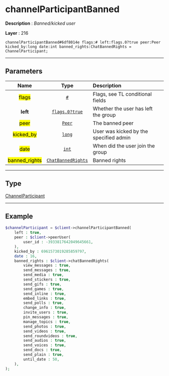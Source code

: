 # channelParticipantBanned

**Description** : *Banned/kicked user*

**Layer** : 216

```tl
channelParticipantBanned#6df8014e flags:# left:flags.0?true peer:Peer kicked_by:long date:int banned_rights:ChatBannedRights = ChannelParticipant;
```

---

## Parameters

| Name | Type | Description |
| :---: | :---: | :--- |
| <mark>flags</mark> | [`#`](type/#) | Flags, see TL conditional fields |
| **left** | [`flags.0?true`](type/true) | Whether the user has left the group |
| <mark>peer</mark> | [`Peer`](type/Peer) | The banned peer |
| <mark>kicked_by</mark> | [`long`](type/long) | User was kicked by the specified admin |
| <mark>date</mark> | [`int`](type/int) | When did the user join the group |
| <mark>banned_rights</mark> | [`ChatBannedRights`](type/ChatBannedRights) | Banned rights |

---

## Type

[ChannelParticipant](type/ChannelParticipant)

---

## Example

```php
$channelParticipant = $client->channelParticipantBanned(
	left : true,
	peer : $client->peerUser(
		user_id : -3933817642049645661,
	),
	kicked_by : 6961573019285859797,
	date : 16,
	banned_rights : $client->chatBannedRights(
		view_messages : true,
		send_messages : true,
		send_media : true,
		send_stickers : true,
		send_gifs : true,
		send_games : true,
		send_inline : true,
		embed_links : true,
		send_polls : true,
		change_info : true,
		invite_users : true,
		pin_messages : true,
		manage_topics : true,
		send_photos : true,
		send_videos : true,
		send_roundvideos : true,
		send_audios : true,
		send_voices : true,
		send_docs : true,
		send_plain : true,
		until_date : 50,
	),
);
```